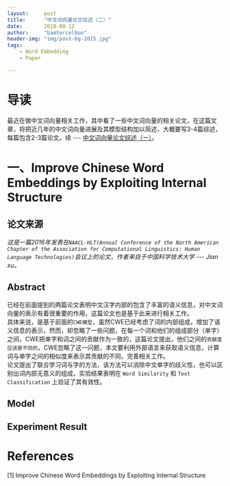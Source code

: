 ```yaml
---
layout:     post
title:      "中文词向量论文综述（二）"
date:       2018-08-12
author:     "bamtercelboo"
header-img: "img/post-bg-2015.jpg"
tags:
    - Word Embedding
    - Paper

---
```



#  导读  #
最近在做中文词向量相关工作，其中看了一些中文词向量的相关论文，在这篇文章，将把近几年的中文词向量进展及其模型结构加以简述，大概要写3-4篇综述，每篇包含2-3篇论文。续 --- [中文词向量论文综述（一）](https://bamtercelboo.github.io/2018/08/10/chinese_embedding_paper_first/)。  


# 一、Improve Chinese Word Embeddings by Exploiting Internal Structure #

## 论文来源 ##
*这是一篇2016年发表在`NAACL-HLT(Annual Conference of the North American Chapter of the Association for Computational Linguistics: Human Language Technologies)`会议上的论文，作者来自于中国科学技术大学 --- Jian xu。*

## Abstract ##
已经在前面提到的两篇论文表明中文汉字内部的包含了丰富的语义信息，对中文词向量的表示有着很重要的作用，这篇论文也是基于此来进行相关工作。  
具体来说，是基于前面的`CWE模型`，虽然CWE已经考虑了词的内部组成，增加了语义信息的表示，然而，却忽略了一些问题，在每一个词和他们的组成部分（单字）之间，CWE把单字和词之间的贡献作为一致的，这篇论文提出，他们之间的`贡献度应该是不同的`，CWE忽略了这一问题，本文要利用外部语言来获取语义信息，计算词与单字之间的相似度来表示其贡献的不同，完善相关工作。  
论文提出了联合学习词与字的方法，该方法可以消除中文单字的歧义性，也可以区别出词内部无意义的组成，实验结果表明在 `Word Similarity` 和 `Text Classification` 上验证了其有效性。

## Model ##




## Experiment Result ##






# References  #
[1] Improve Chinese Word Embeddings by Exploiting Internal Structure  
  
 








